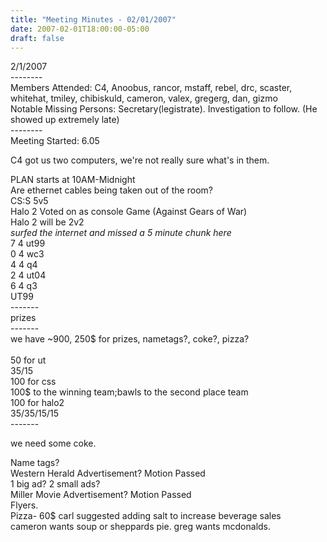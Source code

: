 ```yaml
---
title: "Meeting Minutes - 02/01/2007"
date: 2007-02-01T18:00:00-05:00
draft: false
---
```


2/1/2007<br>
--------<br>
Members Attended: C4, Anoobus, rancor, mstaff, rebel, drc, scaster, whitehat, tmiley, chibiskuld, cameron, valex, gregerg, dan, gizmo<br>
Notable Missing Persons: Secretary(legistrate). Investigation to follow. (He showed up extremely late)<br>
--------<br>
Meeting Started: 6.05<br>

C4 got us two computers, we're not really sure what's in them.<br>

PLAN starts at 10AM-Midnight<br>
Are ethernet cables being taken out of the room?<br>
CS:S 5v5<br>
Halo 2 Voted on as console Game (Against Gears of War)<br>
Halo 2 will be 2v2<br>
*surfed the internet and missed a 5 minute chunk here*<br>
7 4 ut99<br>
0 4 wc3<br>
4 4 q4<br>
2 4 ut04<br>
6 4 q3<br>
UT99<br>
-------<br>
prizes<br>
-------<br>
we have ~900, 250$ for prizes, nametags?, coke?, pizza?<br>
<Br>
50 for ut<br>
35/15<br>
100 for css<br>
100$ to the winning team;bawls to the second place team<br>
100 for halo2<br>
35/35/15/15<br>
-------<br>
<!-- we need some coke and we're a little low on crystal meth, too.<br> -->
we need some coke.<br>
<!-- Rancor: We need to talk, son!  Tim.  -->
Name tags?<br>
Western Herald Advertisement? Motion Passed<br>
1 big ad? 2 small ads?<br>
Miller Movie Advertisement? Motion Passed<br>
Flyers.<br>
Pizza- 60$ carl suggested adding salt to increase beverage sales<br>
cameron wants soup or sheppards pie. greg wants mcdonalds.<br>


